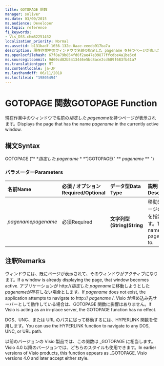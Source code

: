 ```yaml
---
title: GOTOPAGE 関数
manager: soliver
ms.date: 03/09/2015
ms.audience: Developer
ms.topic: reference
f1_keywords:
- Vis_DSS.chm82251432
localization_priority: Normal
ms.assetid: b131badf-1656-132e-0aae-eeedb917ba7a
description: 現在作業中のウィンドウで名前の指定した pagename を持つページが表示されます。
ms.openlocfilehash: 67f8a79b854fd6f2ae47e39877ffcdbe4a1be5cd
ms.sourcegitcommit: 9d60cd82b5413446e5bc8ace2cd689f683fb41a7
ms.translationtype: MT
ms.contentlocale: ja-JP
ms.lasthandoff: 06/11/2018
ms.locfileid: "19805494"
---
```

# <a name="gotopage-function"></a><span data-ttu-id="fbc8f-103">GOTOPAGE 関数</span><span class="sxs-lookup"><span data-stu-id="fbc8f-103">GOTOPAGE Function</span></span>

<span data-ttu-id="fbc8f-104">現在作業中のウィンドウで名前の*指定した pagename*を持つページが表示されます。</span><span class="sxs-lookup"><span data-stu-id="fbc8f-104">Displays the page that has the name  *pagename*  in the currently active window.</span></span> 
  
## <a name="syntax"></a><span data-ttu-id="fbc8f-105">構文</span><span class="sxs-lookup"><span data-stu-id="fbc8f-105">Syntax</span></span>

<span data-ttu-id="fbc8f-106">GOTOPAGE ("* **指定した pagename* * *")</span><span class="sxs-lookup"><span data-stu-id="fbc8f-106">GOTOPAGE(" ** *pagename* ** ")</span></span> 
  
### <a name="parameters"></a><span data-ttu-id="fbc8f-107">パラメーター</span><span class="sxs-lookup"><span data-stu-id="fbc8f-107">Parameters</span></span>

|<span data-ttu-id="fbc8f-108">**名前**</span><span class="sxs-lookup"><span data-stu-id="fbc8f-108">**Name**</span></span>|<span data-ttu-id="fbc8f-109">**必須 / オプション**</span><span class="sxs-lookup"><span data-stu-id="fbc8f-109">**Required/Optional**</span></span>|<span data-ttu-id="fbc8f-110">**データ型**</span><span class="sxs-lookup"><span data-stu-id="fbc8f-110">**Data Type**</span></span>|<span data-ttu-id="fbc8f-111">**説明**</span><span class="sxs-lookup"><span data-stu-id="fbc8f-111">**Description**</span></span>|
|:-----|:-----|:-----|:-----|
| <span data-ttu-id="fbc8f-112">_pagename_</span><span class="sxs-lookup"><span data-stu-id="fbc8f-112">_pagename_</span></span> <br/> |<span data-ttu-id="fbc8f-113">必須</span><span class="sxs-lookup"><span data-stu-id="fbc8f-113">Required</span></span>  <br/> |<span data-ttu-id="fbc8f-114">**文字列型 (String)**</span><span class="sxs-lookup"><span data-stu-id="fbc8f-114">**String**</span></span> <br/> |<span data-ttu-id="fbc8f-115">移動先のページの名前を指定します。</span><span class="sxs-lookup"><span data-stu-id="fbc8f-115">The name of the page to go to.</span></span>  <br/> |
   
## <a name="remarks"></a><span data-ttu-id="fbc8f-116">注釈</span><span class="sxs-lookup"><span data-stu-id="fbc8f-116">Remarks</span></span>

<span data-ttu-id="fbc8f-117">ウィンドウには、既にページが表示されて、そのウィンドウがアクティブになります。</span><span class="sxs-lookup"><span data-stu-id="fbc8f-117">If a window is already displaying the page, that window becomes active.</span></span> <span data-ttu-id="fbc8f-118">アプリケーションが http://*指定した pagename*に移動しようとした*pagename*が存在しない場合とします。</span><span class="sxs-lookup"><span data-stu-id="fbc8f-118">If  *pagename*  does not exist, the application attempts to navigate to http://  *pagename*  /.</span></span> <span data-ttu-id="fbc8f-119">Visio が埋め込み先サーバーとして動作している場合は、GOTOPAGE 関数に影響はありません。</span><span class="sxs-lookup"><span data-stu-id="fbc8f-119">If Visio is acting as an in-place server, the GOTOPAGE function has no effect.</span></span> 
  
<span data-ttu-id="fbc8f-120">DOS、UNC、または URL のパスに従って移動するには、HYPERLINK 関数を使用します。</span><span class="sxs-lookup"><span data-stu-id="fbc8f-120">You can use the HYPERLINK function to navigate to any DOS, UNC, or URL path.</span></span> 
  
<span data-ttu-id="fbc8f-p102">以前のバージョンの Visio 製品では、この関数は _GOTOPAGE に相当します。Visio 4.0 以降のバージョンでは、どちらのスタイルも使用できます。</span><span class="sxs-lookup"><span data-stu-id="fbc8f-p102">In earlier versions of Visio products, this function appears as _GOTOPAGE. Visio versions 4.0 and later accept either style.</span></span> 
  

